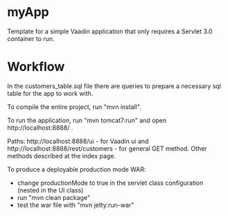 myApp
==============

Template for a simple Vaadin application that only requires a Servlet 3.0 container to run.


Workflow
========

In the customers_table.sql file there are queries to prepare a necessary sql table for the app to work with.

To compile the entire project, run "mvn install".

To run the application, run "mvn tomcat7:run" and open http://localhost:8888/ .

Paths: http://localhost:8888/ui - for Vaadin ui and http://localhost:8888/rest/customers - for general GET method. Other methods described at the index page.

To produce a deployable production mode WAR:
- change productionMode to true in the servlet class configuration (nested in the UI class)
- run "mvn clean package"
- test the war file with "mvn jetty:run-war"
